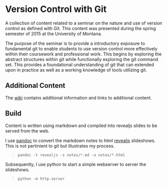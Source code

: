 # Version Control with Git

A collection of content related to a seminar on the nature and use of version
control as defined with Git. This content was presented during the spring
semester of 2015 at the University of Montana. 

The purpose of the seminar is to provide a introductory exposure to fundamental
git to enable students to use version control more effectively within their
coursework and professional work. This begins by exploring the abstract
structures within git while functionally exploring the git command set. This
provides a foundational understanding of git that can extended upon in practice
as well as a working knowledge of tools utilizing git.

## Additional Content

The [wiki][1] contains additional information and links to additional content.

## Build

Content is written using markdown and compiled into revealjs slides to be served 
from the web.

I use [pandoc][pandoc_home] to convert the markdown notes to html
[revealjs][revealjs_home] slideshows. This is not pertinient to git but illustrates 
my process.

> `pandoc -t revealjs -s notes/*.md -o notes/*.html`

Subsequently, I use python to start a simple webserver to server the slideshows.

> `python -m http.server`

[pandoc_home]: http://johnmacfarlane.net/pandoc/
[revealjs_home]: https://github.com/hakimel/reveal.js/
[1]: https://github.com/benjic/csci-git-seminar/wiki
